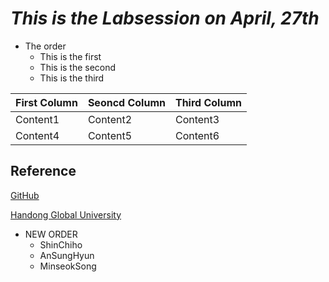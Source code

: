 # *This is the Labsession on April, 27th*

* The order
  * This is the first
  * This is the second
  * This is the third
  
First Column | Seoncd Column | Third Column
------------ | ------------- | ------------
Content1 | Content2 | Content3
Content4 | Content5 | Content6


## Reference 
[GitHub](http://github.com)

[Handong Global University](http://handong.edu)


* NEW ORDER
  * ShinChiho
  * AnSungHyun
  * MinseokSong
